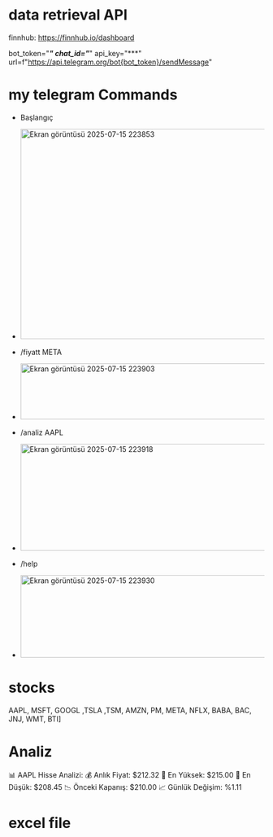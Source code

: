 
#  data retrieval API 
 finnhub: https://finnhub.io/dashboard
 
bot_token="***"
chat_id="***"
api_key="***"
url=f"https://api.telegram.org/bot{bot_token}/sendMessage"


#  my telegram Commands

- Başlangıç 
- <img width="845" height="413" alt="Ekran görüntüsü 2025-07-15 223853" src="https://github.com/user-attachments/assets/40c19129-d70c-466a-bedb-1573e92e7289" />

- /fiyatt META
- <img width="848" height="110" alt="Ekran görüntüsü 2025-07-15 223903" src="https://github.com/user-attachments/assets/0b14631e-5693-4ce4-ba68-a9fbf38a24dc" />

- /analiz AAPL
-  <img width="862" height="210" alt="Ekran görüntüsü 2025-07-15 223918" src="https://github.com/user-attachments/assets/eb72449d-2618-41e7-ae92-e93ee17186de" />

- /help

- <img width="856" height="162" alt="Ekran görüntüsü 2025-07-15 223930" src="https://github.com/user-attachments/assets/5b5c759a-04da-4bcc-aa3a-db620806eba9" />


# stocks
AAPL, MSFT, GOOGL ,TSLA ,TSM, AMZN, PM, META, NFLX, BABA, BAC, JNJ, WMT, BTI]

# Analiz
📊 AAPL Hisse Analizi:
💰 Anlık Fiyat: $212.32
🔺 En Yüksek: $215.00
🔻 En Düşük: $208.45
📉 Önceki Kapanış: $210.00
📈 Günlük Değişim: %1.11

# excel file
